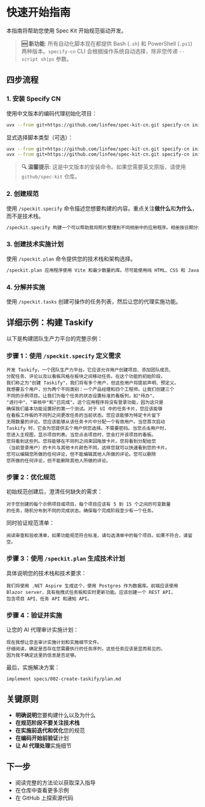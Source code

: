# 快速开始指南

本指南将帮助您使用 Spec Kit 开始规范驱动开发。

> **🆕 新功能**: 所有自动化脚本现在都提供 Bash (`.sh`) 和 PowerShell (`.ps1`) 两种版本。`specify-cn` CLI 会根据操作系统自动选择，除非您传递 `--script sh|ps` 参数。

## 四步流程

### 1. 安装 Specify CN

使用中文版本的编码代理初始化项目：

```bash
uvx --from git+https://github.com/linfee/spec-kit-cn.git specify-cn init <PROJECT_NAME>
```

显式选择脚本类型（可选）：
```bash
uvx --from git+https://github.com/linfee/spec-kit-cn.git specify-cn init <PROJECT_NAME> --script ps  # 强制使用 PowerShell
uvx --from git+https://github.com/linfee/spec-kit-cn.git specify-cn init <PROJECT_NAME> --script sh  # 强制使用 POSIX shell
```

> **🔍 温馨提示**: 这是中文版本的安装命令。如果您需要英文原版，请使用 `github/spec-kit` 仓库。

### 2. 创建规范

使用 `/speckit.specify` 命令描述您想要构建的内容。重点关注**做什么**和**为什么**，而不是技术栈。

```bash
/speckit.specify 构建一个可以帮助我将照片整理到不同相册中的应用程序。相册按日期分组，可以通过在主页上拖拽来重新组织。相册不会嵌套在其他相册中。在每个相册内，照片以瓦片式界面预览。
```

### 3. 创建技术实施计划

使用 `/speckit.plan` 命令提供您的技术栈和架构选择。

```bash
/speckit.plan 应用程序使用 Vite 和最少数量的库。尽可能使用纯 HTML、CSS 和 JavaScript。图片不会上传到任何地方，元数据存储在本地 SQLite 数据库中。
```

### 4. 分解并实施

使用 `/speckit.tasks` 创建可操作的任务列表，然后让您的代理实施功能。

## 详细示例：构建 Taskify

以下是构建团队生产力平台的完整示例：

### 步骤 1：使用 `/speckit.specify` 定义需求

```text
开发 Taskify，一个团队生产力平台。它应该允许用户创建项目、添加团队成员、
分配任务、评论以及以看板风格在板块之间移动任务。在这个功能的初始阶段，
我们称之为"创建 Taskify"，我们将有多个用户，但这些用户将提前声明、预定义。
我想要五个用户，分为两个不同类别：一个产品经理和四个工程师。让我们创建三个
不同的示例项目。让我们为每个任务的状态设置标准的看板列，如"待办"、
"进行中"、"审核中"和"已完成"。这个应用程序将没有登录功能，因为这只是
确保我们基本功能设置好的第一个测试。对于 UI 中的任务卡片，您应该能够
在看板工作板的不同列之间更改任务的当前状态。您应该能够为特定卡片留下
无限数量的评论。您应该能够从该任务卡片中分配一个有效用户。当您首次启动
Taskify 时，它会为您提供五个用户供您选择。不需要密码。当您点击用户时，
您进入主视图，显示项目列表。当您点击项目时，您会打开该项目的看板。
您将看到这些列。您将能够在不同列之间来回拖放卡片。您将看到分配给您
（当前登录用户）的卡片与其他卡片颜色不同，这样您就可以快速看到您的卡片。
您可以编辑您所做的任何评论，但不能编辑其他人所做的评论。您可以删除
您所做的任何评论，但不能删除其他人所做的评论。
```

### 步骤 2：优化规范

初始规范创建后，澄清任何缺失的需求：

```text
对于您创建的每个示例项目或项目，每个项目应该有 5 到 15 个之间的可变数量
的任务，随机分布到不同的完成状态。确保每个完成阶段至少有一个任务。
```

同时验证规范清单：

```text
阅读审查和验收清单，如果功能规范符合标准，请勾选清单中的每个项目。如果不符合，请留空。
```

### 步骤 3：使用 `/speckit.plan` 生成技术计划

具体说明您的技术栈和技术要求：

```text
我们将使用 .NET Aspire 生成这个，使用 Postgres 作为数据库。前端应该使用
Blazor server，具有拖拽式任务板和实时更新功能。应该创建一个 REST API，
包含项目 API、任务 API 和通知 API。
```

### 步骤 4：验证并实施

让您的 AI 代理审计实施计划：

```text
现在我想让您去审计实施计划和实施细节文件。
仔细阅读，确定是否存在您需要执行的任务序列，这些任务应该是显而易见的。
因为我不确定这里的信息是否足够。
```

最后，实施解决方案：

```text
implement specs/002-create-taskify/plan.md
```

## 关键原则

- **明确说明**您要构建什么以及为什么
- **在规范阶段不要关注技术栈**
- **在实施前迭代和优化**您的规范
- **在编码开始前验证**计划
- **让 AI 代理处理**实施细节

## 下一步

- 阅读完整的方法论以获取深入指导
- 在仓库中查看更多示例
- 在 GitHub 上探索源代码